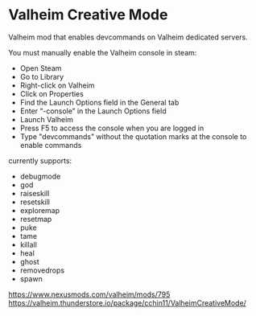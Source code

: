 # Valheim Creative Mode
Valheim mod that enables devcommands on Valheim dedicated servers. 

You must manually enable the Valheim console in steam:
 - Open Steam
 - Go to Library
 - Right-click on Valheim
 - Click on Properties
 - Find the Launch Options field in the General tab
 - Enter “-console” in the Launch Options field
 - Launch Valheim
 - Press F5 to access the console when you are logged in
 - Type "devcommands" without the quotation marks at the console to enable commands 


currently supports:
 - debugmode
 - god
 - raiseskill
 - resetskill
 - exploremap
 - resetmap
 - puke
 - tame
 - killall
 - heal
 - ghost
 - removedrops
 - spawn

https://www.nexusmods.com/valheim/mods/795
https://valheim.thunderstore.io/package/cchin11/ValheimCreativeMode/
